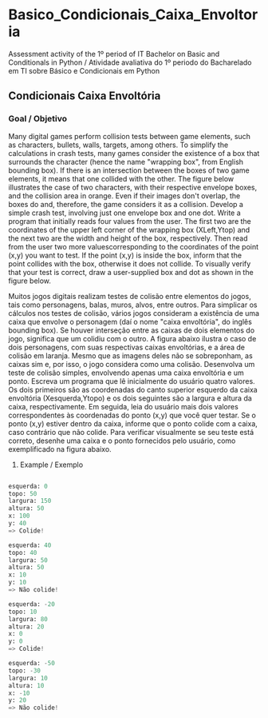 # Basico_Condicionais_Caixa_Envoltoria
Assessment activity of the 1º period of IT Bachelor on Basic and Conditionals in Python / Atividade avaliativa do 1º periodo do Bacharelado em TI sobre Básico e Condicionais em Python

## Condicionais Caixa Envoltória

### Goal / Objetivo
Many digital games perform collision tests between game elements, such as characters, bullets, walls, targets, among others. To simplify the calculations in crash tests, many games consider the existence of a box that surrounds the character (hence the name "wrapping box", from English bounding box). If there is an intersection between the boxes of two game elements, it means that one collided with the other. The figure below illustrates the case of two characters, with their respective envelope boxes, and the collision area in orange. Even if their images don't overlap, the boxes do and, therefore, the game considers it as a collision.
Develop a simple crash test, involving just one envelope box and one dot. Write a program that initially reads four values ​​from the user. The first two are the coordinates of the upper left corner of the wrapping box (XLeft,Ytop) and the next two are the width and height of the box, respectively. Then read from the user two more values ​​corresponding to the coordinates of the point (x,y) you want to test.
If the point (x,y) is inside the box, inform that the point collides with the box, otherwise it does not collide. To visually verify that your test is correct, draw a user-supplied box and dot as shown in the figure below. 

Muitos jogos digitais realizam testes de colisão entre elementos do jogos, tais como personagens, balas, muros, alvos, entre outros. Para simplicar os cálculos nos testes de colisão, vários jogos consideram a existência de uma caixa que envolve o personagem (daí o nome "caixa envoltória", do inglês bounding box). Se houver interseção entre as caixas de dois elementos do jogo, significa que um colidiu com o outro. A figura abaixo ilustra o caso de dois personagens, com suas respectivas caixas envoltórias, e a área de colisão em laranja. Mesmo que as imagens deles não se sobreponham, as caixas sim e, por isso, o jogo considera como uma colisão.
Desenvolva um teste de colisão simples, envolvendo apenas uma caixa envoltória e um ponto. Escreva um programa que lê inicialmente do usuário quatro valores. Os dois primeiros são as coordenadas do canto superior esquerdo da caixa envoltória (Xesquerda,Ytopo) e os dois seguintes são a largura e altura da caixa, respectivamente. Em seguida, leia do usuário mais dois valores correspondentes às coordenadas do ponto (x,y) que você quer testar.
Se o ponto (x,y) estiver dentro da caixa, informe que o ponto colide com a caixa, caso contrário que não colide. Para verificar visualmente se seu teste está correto, desenhe uma caixa e o ponto fornecidos pelo usuário, como exemplificado na figura abaixo.
1. Example / Exemplo
```py

esquerda: 0
topo: 50
largura: 150
altura: 50
x: 100
y: 40
=> Colide!

esquerda: 40
topo: 40
largura: 50
altura: 50
x: 10
y: 10
=> Não colide!

esquerda: -20
topo: 10
largura: 80
altura: 20
x: 0
y: 0
=> Colide!

esquerda: -50
topo: -30
largura: 10
altura: 10
x: -10
y: 20
=> Não colide!
```
